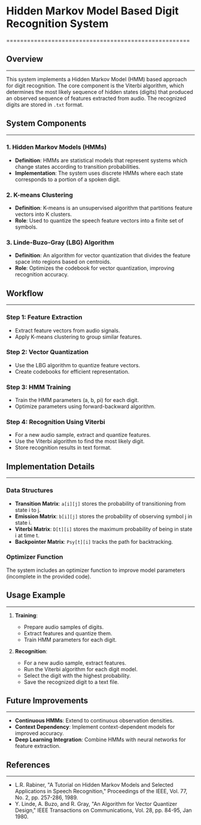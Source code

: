 # Hidden Markov Model Based Digit Recognition System
=====================================================

## Overview
-----------

This system implements a Hidden Markov Model (HMM) based approach for digit recognition. The core component is the Viterbi algorithm, which determines the most likely sequence of hidden states (digits) that produced an observed sequence of features extracted from audio. The recognized digits are stored in `.txt` format.

## System Components
-------------------

### 1. **Hidden Markov Models (HMMs)**
   - **Definition**: HMMs are statistical models that represent systems which change states according to transition probabilities.
   - **Implementation**: The system uses discrete HMMs where each state corresponds to a portion of a spoken digit.

### 2. **K-means Clustering**
   - **Definition**: K-means is an unsupervised algorithm that partitions feature vectors into K clusters.
   - **Role**: Used to quantize the speech feature vectors into a finite set of symbols.

### 3. **Linde-Buzo-Gray (LBG) Algorithm**
   - **Definition**: An algorithm for vector quantization that divides the feature space into regions based on centroids.
   - **Role**: Optimizes the codebook for vector quantization, improving recognition accuracy.

## Workflow
---------

### **Step 1: Feature Extraction**
- Extract feature vectors from audio signals.
- Apply K-means clustering to group similar features.

### **Step 2: Vector Quantization**
- Use the LBG algorithm to quantize feature vectors.
- Create codebooks for efficient representation.

### **Step 3: HMM Training**
- Train the HMM parameters (a, b, pi) for each digit.
- Optimize parameters using forward-backward algorithm.

### **Step 4: Recognition Using Viterbi**
- For a new audio sample, extract and quantize features.
- Use the Viterbi algorithm to find the most likely digit.
- Store recognition results in text format.

## Implementation Details
------------------------

### **Data Structures**
- **Transition Matrix**: `a[i][j]` stores the probability of transitioning from state i to j.
- **Emission Matrix**: `b[i][j]` stores the probability of observing symbol j in state i.
- **Viterbi Matrix**: `D[t][i]` stores the maximum probability of being in state i at time t.
- **Backpointer Matrix**: `Psy[t][i]` tracks the path for backtracking.

### **Optimizer Function**
The system includes an optimizer function to improve model parameters (incomplete in the provided code).

## Usage Example
---------------

1. **Training**:
   - Prepare audio samples of digits.
   - Extract features and quantize them.
   - Train HMM parameters for each digit.

2. **Recognition**:
   - For a new audio sample, extract features.
   - Run the Viterbi algorithm for each digit model.
   - Select the digit with the highest probability.
   - Save the recognized digit to a text file.

## Future Improvements
----------------------

- **Continuous HMMs**: Extend to continuous observation densities.
- **Context Dependency**: Implement context-dependent models for improved accuracy.
- **Deep Learning Integration**: Combine HMMs with neural networks for feature extraction.

## References
------------

- L.R. Rabiner, "A Tutorial on Hidden Markov Models and Selected Applications in Speech Recognition," Proceedings of the IEEE, Vol. 77, No. 2, pp. 257-286, 1989.
- Y. Linde, A. Buzo, and R. Gray, "An Algorithm for Vector Quantizer Design," IEEE Transactions on Communications, Vol. 28, pp. 84-95, Jan 1980.
